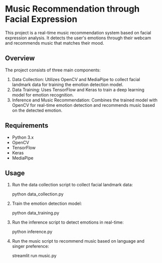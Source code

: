 # Music Recommendation through Facial Expression

This project is a real-time music recommendation system based on facial expression analysis. It detects the user's emotions through their webcam and recommends music that matches their mood.

## Overview

The project consists of three main components:

1. Data Collection: Utilizes OpenCV and MediaPipe to collect facial landmark data for training the emotion detection model.
2. Data Training: Uses TensorFlow and Keras to train a deep learning model for emotion recognition.
3. Inference and Music Recommendation: Combines the trained model with OpenCV for real-time emotion detection and recommends music based on the detected emotion.

## Requirements

- Python 3.x
- OpenCV
- TensorFlow
- Keras
- MediaPipe

## Usage

1. Run the data collection script to collect facial landmark data:

   python data_collection.py

2. Train the emotion detection model:

   python data_training.py

3. Run the inference script to detect emotions in real-time:

   python inference.py

4. Run the music script to recommend music based on language and singer preference:

   streamlit run music.py
